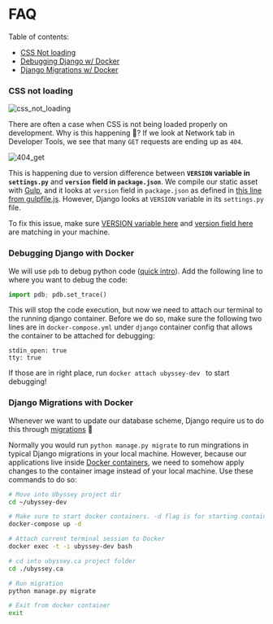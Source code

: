 # FAQ

Table of contents:
- [CSS Not loading](#css-not-loading)
- [Debugging Django w/ Docker](#debugging-django-with-docker)
- [Django Migrations w/ Docker](#django-migrations-with-docker)

### CSS not loading

![css_not_loading](https://user-images.githubusercontent.com/9669739/47315444-73224980-d5f9-11e8-86ad-d8fa91404413.png)

There are often a case when CSS is not being loaded properly on development. Why is this happening :thinking:? If we look at Network tab in Developer Tools, we see that many `GET` requests are ending up as `404`.

![404_get](https://user-images.githubusercontent.com/9669739/47315630-03608e80-d5fa-11e8-9422-ea8263a7420b.png)

This is happening due to version difference between **`VERSION` variable in `settings.py`** and **`version` field in `package.json`**. We compile our static asset with [Gulp](https://gulpjs.com/), and it looks at `version` field in `package.json` as defined in [this line from gulpfile.js](https://github.com/ubyssey/ubyssey.ca/blob/eb4b406b462fdee5b36790fc22642f6e97f418ec/ubyssey/static/gulpfile.js#L17). However, Django looks at `VERSION` variable in its `settings.py` file.

To fix this issue, make sure [VERSION variable here](https://github.com/ubyssey/ubyssey.ca/blob/develop/_settings/settings-local.py#L10) and [version field here](https://github.com/ubyssey/ubyssey.ca/blob/develop/ubyssey/static/package.json#L3) are matching in your machine.

### Debugging Django with Docker

We will use `pdb` to debug python code ([quick intro](https://github.com/spiside/pdb-tutorial)). Add the following line to where you want to debug the code:

```python
import pdb; pdb.set_trace()
```

This will stop the code execution, but now we need to attach our terminal to the running django container. Before we do so, make sure the following two lines are in `docker-compose.yml` under `django` container config that allows the container to be attached for debugging:

```docker
stdin_open: true
tty: true
```

If those are in right place, run `docker attach ubyssey-dev ` to start debugging!


### Django Migrations with Docker

Whenever we want to update our database scheme, Django require us to do this through [migrations](https://docs.djangoproject.com/en/2.1/topics/migrations/)  :snake:

Normally you would run `python manage.py migrate` to run mingrations in typical Django migrations in your local machine. However, because our applications live inside [Docker containers](https://www.docker.com/resources/what-container), we need to somehow apply changes to the container image instead of your local machine. Use these commands to do so:

```bash
# Move into Ubyssey project dir
cd ~/ubyssey-dev

# Make sure to start docker containers. -d flag is for starting containers in the background
docker-compose up -d

# Attach current terminal session to Docker
docker exec -t -i ubyssey-dev bash

# cd into ubyssey.ca project folder
cd ./ubyssey.ca

# Run migration
python manage.py migrate

# Exit from docker container
exit
```
